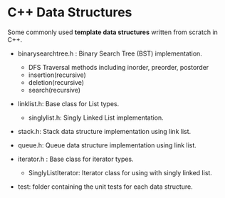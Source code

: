 C++ Data Structures
=====================

Some commonly used **template data structures** written from scratch in C++.

* binarysearchtree.h : Binary Search Tree (BST) implementation.
	* DFS Traversal methods including inorder, preorder, postorder
	* insertion(recursive)
	* deletion(recursive)
	* search(recursive)

* linklist.h: Base class for List types.
	* singlylist.h: Singly Linked List implementation. 

* stack.h: Stack data structure implementation using link list.

* queue.h: Queue data structure implementation using link list.

* iterator.h : Base class for iterator types.
	* SinglyListIterator: Iterator class for using with singly linked list.

* test: folder containing the unit tests for each data structure. 
